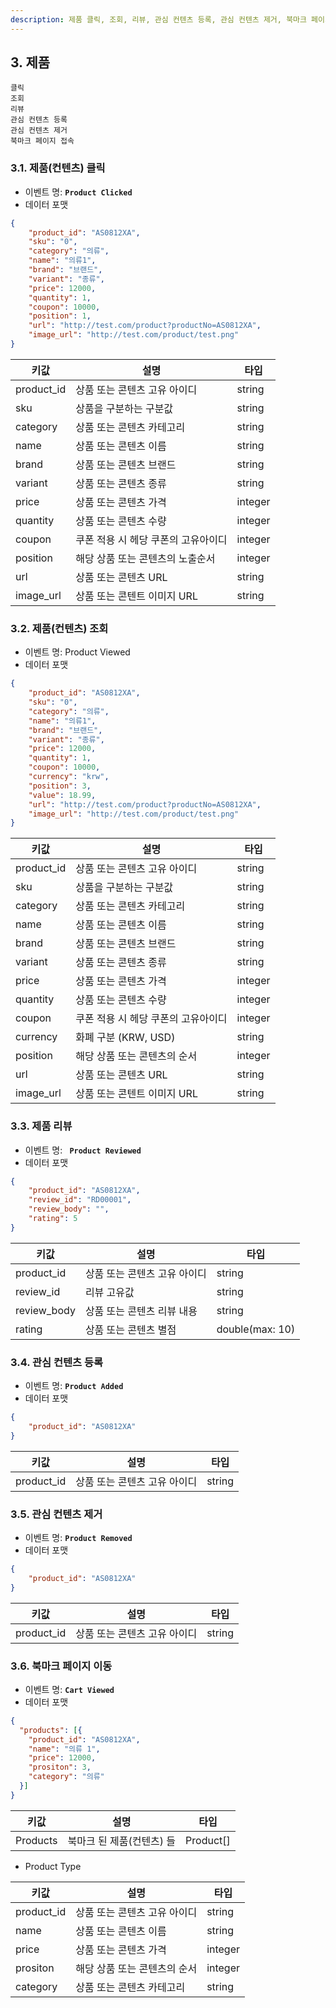 ```yaml
---
description: 제품 클릭, 조회, 리뷰, 관심 컨텐츠 등록, 관심 컨텐츠 제거, 북마크 페이지 접속
---
```


## 3. 제품

```
클릭
조회
리뷰
관심 컨텐츠 등록
관심 컨텐츠 제거
북마크 페이지 접속
```



### 3.1. 제품(컨텐츠) 클릭

* 이벤트 명:  **```Product Clicked```**
* 데이터 포맷

```json
{
    "product_id": "AS0812XA", 
    "sku": "0",												
    "category": "의류",
    "name": "의류1",
    "brand": "브랜드",
    "variant": "종류",
    "price": 12000,
    "quantity": 1,
    "coupon": 10000,
    "position": 1,
    "url": "http://test.com/product?productNo=AS0812XA",
    "image_url": "http://test.com/product/test.png"
}
```

|키값|설명|타입|
|------|---|---|
|product_id|상품 또는 콘텐츠 고유 아이디|string|
|sku|상품을 구분하는 구분값|string|
|category|상품 또는 콘텐츠 카테고리|string|
|name|상품 또는 콘텐츠 이름|string|
|brand|상품 또는 콘텐츠 브랜드|string|
|variant|상품 또는 콘텐츠 종류|string|
|price|상품 또는 콘텐츠 가격|integer|
|quantity|상품 또는 콘텐츠 수량|integer|
|coupon|쿠폰 적용 시 헤당 쿠폰의 고유아이디|integer|
|position|해당 상품 또는 콘텐츠의 노출순서|integer|
|url|상품 또는 콘텐츠 URL|string|
|image_url|상품 또는 콘텐트 이미지 URL|string|



### 3.2. 제품(컨텐츠) 조회

*  이벤트 명: Product Viewed
* 데이터 포맷

```json
{
    "product_id": "AS0812XA",
    "sku": "0",
    "category": "의류",
    "name": "의류1",
    "brand": "브랜드",
    "variant": "종류",
    "price": 12000,
    "quantity": 1,
    "coupon": 10000,
    "currency": "krw",
    "position": 3,
    "value": 18.99,
    "url": "http://test.com/product?productNo=AS0812XA",
    "image_url": "http://test.com/product/test.png"
}
```

| 키값       | 설명                         | 타입    |
| ---------- | ---------------------------- | ------- |
| product_id | 상품 또는 콘텐츠 고유 아이디    | string  |
| sku        | 상품을 구분하는 구분값         | string  |
| category   | 상품 또는 콘텐츠 카테고리      | string  |
| name       | 상품 또는 콘텐츠 이름         | string  |
| brand      | 상품 또는 콘텐츠 브랜드        | string  |
| variant    | 상품 또는 콘텐츠 종류         | string  |
| price      | 상품 또는 콘텐츠 가격         | integer |
| quantity   | 상품 또는 콘텐츠 수량         | integer |
| coupon     | 쿠폰 적용 시 헤당 쿠폰의 고유아이디  | integer |
| currency   | 화폐 구분 (KRW, USD)       | string |
| position   | 해당 상품 또는 콘텐츠의 순서    | integer |
| url        | 상품 또는 콘텐츠 URL         | string  |
| image_url  | 상품 또는 콘텐트 이미지 URL  | string  |



### 3.3. 제품 리뷰

* 이벤트 명: **``` Product Reviewed```**
* 데이터 포맷

```json
{
    "product_id": "AS0812XA",
    "review_id": "RD00001",
    "review_body": "",
    "rating": 5
}
```

| 키값        | 설명                         | 타입            |
| ----------- | ---------------------------- | --------------- |
| product_id  | 상품 또는 콘텐츠 고유 아이디 | string          |
| review_id   | 리뷰 고유값                  | string          |
| review_body | 상품 또는 콘텐츠 리뷰 내용   | string          |
| rating      | 상품 또는 콘텐츠 별점        | double(max: 10) |



### 3.4. 관심 컨텐츠 등록

* 이벤트 명: **```Product Added```**
* 데이터 포맷

```json
{
  	"product_id": "AS0812XA"
}
```

| 키값       | 설명                         | 타입   |
| ---------- | ---------------------------- | ------ |
| product_id | 상품 또는 콘텐츠 고유 아이디 | string |



### 3.5. 관심 컨텐츠 제거

* 이벤트 명: **```Product Removed```**
* 데이터 포맷

```json
{
  	"product_id": "AS0812XA"
}
```

| 키값       | 설명                         | 타입   |
| ---------- | ---------------------------- | ------ |
| product_id | 상품 또는 콘텐츠 고유 아이디 | string |



### 3.6. 북마크 페이지 이동

* 이벤트 명: **```Cart Viewed```**
* 데이터 포맷

```json
{
  "products": [{
    "product_id": "AS0812XA",
    "name": "의류 1",
    "price": 12000,
    "prositon": 3,
    "category": "의류"
  }]
}
```

| 키값     | 설명                      | 타입      |
| -------- | ------------------------- | --------- |
| Products | 북마크 된 제품(컨텐츠) 들 | Product[] |

* Product Type

| 키값       | 설명                         | 타입    |
| ---------- | ---------------------------- | ------- |
| product_id | 상품 또는 콘텐츠 고유 아이디 | string  |
| name       | 상품 또는 콘텐츠 이름        | string  |
| price      | 상품 또는 콘텐츠 가격        | integer |
| prositon   | 해당 상품 또는 콘텐츠의 순서 | integer |
| category   | 상품 또는 콘텐츠 카테고리    | string  |



